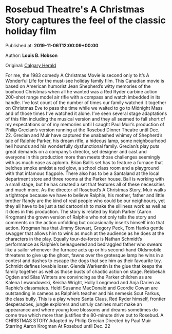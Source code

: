 
# Rosebud Theatre's A Christmas Story captures the feel of the classic holiday film

Published at: **2019-11-06T12:00:09+00:00**

Author: **Louis B. Hobson**

Original: [Calgary Herald](https://calgaryherald.com/entertainment/theatre/rosebud-theatres-a-christmas-story-captures-the-feel-of-the-classic-holiday-film)

For me, the 1983 comedy A Christmas Movie is second only to It’s A Wonderful Life for the must-see holiday family film.
This Canadian movie is based on American humorist Jean Shepherd’s witty memories of the boyhood Christmas when all he wanted was a Red Ryder carbine action 200-shot range model air rifle with a compass and watch imbedded in its handle.
I’ve lost count of the number of times our family watched it together on Christmas Eve to pass the time while we waited to go to Midnight Mass and of those times I’ve watched it alone.
I’ve seen several stage adaptations of this film including the musical version and they all seemed to fall short of my expectations or of my memories until I caught Paul Muir’s production of Philip Grecian’s version running at the Rosebud Dinner Theatre until Dec. 22.
Grecian and Muir have captured the unabashed whimsy of Shepherd’s tale of Ralphie Parker, his dream rifle, a hideous lamp, some neighbourhood hell hounds and his wonderfully dysfunctional family.
Grecian’s play puts great demands on a company’s director, set designer and cast and everyone in this production more than meets those challenges seemingly with as much ease as aplomb.
Brian Ball’s set has to feature a furnace that belches smoke amidst a red glow, a school class room and a playground with that infamous flagpole. There also has to be a Santaland at the local department store and three rooms at the Parker house. Ball is working with a small stage, but he has created a set that features all of these necessities and much more.
As the director of Rosebud’s A Christmas Story, Muir walks a tightrope because we have to believe Ralphie, his mother, father and little brother Randy are the kind of real people who could be our neighbours, yet they all have to be just a tad cartoonish to make the silliness work as well as it does in this production.
The story is related by Ralph Parker (Aaron Krogman) the grown version of Ralphie who not only tells the story and comments on the action unfolding but occasionally inserts himself into that action. Krogman has that Jimmy Stewart, Gregory Peck, Tom Hanks gentle swagger that allows him to wink as much at the audience as he does at the characters in the play.
Equally tour-de-force is Nathan Schmidt’s performance as Ralphie’s beleaguered and bedraggled father who swears like a sailor whenever the furnace acts up or his second-hand Oldsmobile threatens to give up the ghost, fawns over the grotesque lamp he wins in a contest and dashes to escape the dogs that see him as their favourite toy. Schmidt defines lovable loser.
Glenda Warkentin is the glue that keeps the family together as well as those busts of chaotic action on stage.
Rebbekah Ogden and Silas Winters are convincing as the Parker children as are Kalena Lewandowski, Keisha Wright, Holly Longmead and Anja Darien as Raphie’s classmates. Heidi Susanne MacDonald and Geordie Cowan are outstanding in cameos as Ralphie’s teacher and his nemesis Scut Farkus, the class bully.
This is a play where Santa Claus, Red Ryder himself, frontier desperadoes, jungle explorers and unruly canines must make an appearance and where young love blossoms and dreams sometimes do come true which more than justifies the 80-minute drive out to Rosebud.
A CHRISTMAS STORY
Adapted by Philip Grecian
Directed by Paul Muir
Starring Aaron Krogman
At Rosebud until Dec. 22
